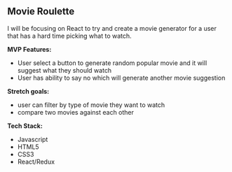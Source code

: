 ## Movie Roulette

I will be focusing on React to try and create a movie generator for a user that has a hard time picking what to watch. 

<strong>MVP Features: </strong>
  - User select a button to generate random popular movie and it will suggest what they should watch
  - User has ability to say no which will generate another movie suggestion

<strong>Stretch goals:</strong>
  - user can filter by type of movie they want to watch
  - compare two movies against each other

<strong>Tech Stack:</strong>
  - Javascript
  - HTML5
  - CSS3
  - React/Redux
